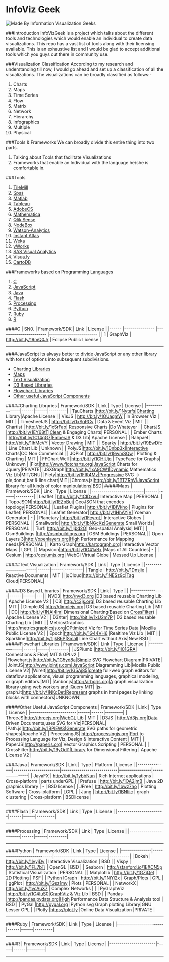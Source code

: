 InfoViz Geek 
==========
![Made By Information Visualization Geeks](https://raw.githubusercontent.com/shivkumarganesh/InfoVizGeek/master/Webchemy.png)

###Introduction
InfoVizGeek is a project which talks about the different tools and technologies which would enable an individual to create data visualizations. This repo has a vast list of tools along with their licensing available. This is an exhaustive list and I would be glad to accept additional tools which you guys out there in community use.

###Visualization Classification
According to my research and understanding till now, I would go ahead and set up a classification of all the visualizations. The visualizations can be broadly classified  as follows:-

 1. Charts
 2. Maps
 3. Time Series
 4. Flow
 5. Matrix
 6. Network
 7. Hierarchy
 8. Infographics
 9. Multiple
 10. Physical

###Tools & Frameworks
We can broadly divide this entire thing into two parts. 

 1. Talking about Tools that facilitate Visualizations
 2. Frameworks that enable an Individual with the language he/she is comfortable in. 

###Tools
 1. [TileMill](https://www.mapbox.com/tilemill/)
 2. [Spss](http://www-01.ibm.com/software/in/analytics/spss/)
 3. [Matlab](http://in.mathworks.com/products/matlab/)
 4. [Tableau](http://www.tableau.com/)
 5. [AdobeCS](https://www.adobe.com/products/cs6.html)
 6. [Mathematica](http://www.wolfram.com/mathematica/)
 7. [Qlik Sense](http://www.qlik.com/us)
 8. [NodeBox](https://www.nodebox.net/)
 9. [Watson-Analytics](http://www.ibm.com/analytics/watson-analytics/)
 10. [Instant Atlas](http://www.instantatlas.com/)
 11. [Weka](http://www.cs.waikato.ac.nz/ml/weka/)
 12. [yWorks](https://www.yworks.com/)
 13. [SAS Visual Analytics](http://www.sas.com/en_us/software/business-intelligence/visual-analytics.html)
 14. [Visua.ly](http://visual.ly/)
 15. [CartoDB](http://cartodb.com/)

###Frameworks based on Programming Languages
 1. [C](#c)
 2. [JavaScript](#javascript)
 3. [Java](#java)
 4. [Flash](#flash)
 5. [Processing](#processing)
 6. [Python](#python)
 7. [Ruby](#ruby)
 8. [R](#r)
 
####C
| SN0. 	| Framework/SDK 	| Link                  	| License                	|
|------	|---------------	|-----------------------	|------------------------	|
| 1    	| GraphViz      	| http://bit.ly/19mQ0Jr 	| Eclipse Public License 	|


_______


####JavaScript
Its always better to divide JavaScript or any other library with tons of options into subsequent subdivisions.

 - [Charting Libraries](#charting-libraries)
 - [Maps](#maps)
 - [Text Visualization](#text-visualization)
 - [D3 Based Libraries](#d3-based-libraries)
 - [Flowchart Libraries](#flowchart-libraries)
 - [Other useful JavaScript Components](#other-useful-javascript-components)


#####Charting Libraries
| Framework/SDK | Link | Type | License |
|---------------|------|------|---------|
| TauCharts     |http://bit.ly/1Nytafs|Charting Library|Apache License    |
| VisJS         |   http://bit.ly/1OUagmW   |   In Browser Viz   |  MIT       |
| TimesheetJS   |  http://bit.ly/1xSqRCv    | Data & Event Viz    |   MIT      |
| Chartist      | http://bit.ly/1xSrFao|   Responsive Charts |Do Whatever      |
| ChartJS       |http://bit.ly/1EY68tT|Clean & Engaging Charts|  PERSONAL |
| Ember Charts  | http://bit.ly/1C14qG7|EmberJS & D3 Lib| Apache License     |
| Rahpael       |  http://bit.ly/1IhMcVY    |  Vector Drawing    |   MIT      |
| Sparky        |   http://bit.ly/19EwDfc   |  Line Chart Lib | Unknown        |
| PolyJS|http://bit.ly/1Dnbp3x|Interactive Charts|CC Non Commercial      |
| JQPlot        |  http://bit.ly/19wmSQw    | Plotting & Charting |   MIT      |
| FFChart Well  |http://bit.ly/1CHiUjq      | TypeFace for Graphs|  Unknown    |
|Flot|http://www.flotcharts.org|JavaScript Charts for Jquery|PRIVATE|
|JSXGraph|http://bit.ly/1xA9CW1|Dynamic Mathematics Viz Lib|MIT/GNU|
|Piety|http://bit.ly/1FlK4Mz|Progressive SVG -> pie,donut,bar & line chart|MIT|
|Chroma.js|http://bit.ly/1BTZRhV|JavaScript library for all kinds of color manipulations|BSD|
#####Maps
| Framework/SDK            | Link | Type | License |
|--------------------------|------|------|---------|
| Leaflet | http://bit.ly/1CIDxvu| Interactive Map     |   PERSONAL      |
| TopoJSON|http://bit.ly/1EZpBuj| GeoJSON that encodes topology|PERSONAL|
| Leaflet Plugins|  http://bit.ly/1BIVkho    |  Plugins for Leaflet|  PERSONAL|
| Leaflet Generator| http://bit.ly/1HhAYjV|  Yoeman Generator    |  -       |
| Planetary |http://bit.ly/1FeyrqL| Interactive Globes     |    PERSONAL     |
| Smallworld| http://bit.ly/1bNGcKz|Generate Small Worlds|  PERSONAL       |
| Turf| http://bit.ly/1Ijbd2O| Geo-spatial Analysis|   MIT      |
| OsmBuildings |http://osmbuildings.org |   OSM Buildings   | PERSONAL|
| Open Layers 3|http://openlayers.org|High Performance for Mapping needs|PERSONAL         |
| Karto Graph|http://kartograph.org|  Interactive Vector Maps    |  LGPL       |
| Mapsicon|http://bit.ly/1G41aBx      |Maps of All Countries|    -     |
| Cesium                   | http://cesiumjs.org| WebGl Virtual Globe     |   Messed Up License      |

#####Text Visualization
| Framework/SDK         | Link | Type | License |
|-----------------------|------|------|---------|
| Tangle  |  http://bit.ly/1Dnsjie    | Reactive Documents     |  MIT       |
|jqCloud|http://bit.ly/1NESz9c|Tag Cloud|PERSONAL|

#####D3 Based Libraries
| Framework/SDK   | Link | Type |   |
|-----------------|------|------|---|
| NVD3| http://nvd3.org |D3 based reusable Charting Lib   | Apache License V2  |
| C3| http://c3js.org|   D3 based reusable Charting Lib    | MIT  |
| DimpleJS| http://dimplejs.org| D3 based reusable Charting Lib     | MIT  |
| DC| http://bit.ly/1NAI4lm| Dimensional Charting(Based on [CrossFilter](#other-useful-javascript-components))     | Apache License V2  |
| D3Xter| http://bit.ly/1xU2m7P    | D3 based reusable Charting Lib  | MIT  |
| MetricsGraphics |http://metricsgraphicsjs.org|OPtimized Viz for Time Series Data      |Mozilla Public License V2   |
| Epoch|http://bit.ly/1G44VH6 |Realtime Viz Lib      | MIT  |
| Sparkline|http://bit.ly/1IjkB6P|Small Line Chart without Axis|New BSD   |
#####Flowchart Libraries
| Framework/SDK | Link | Type | License |
|---------------|------|------|---------|
| JSPlumb       |http://bit.ly/1I01GRA| Connections & Flow|   MIT & GPLv2      |
|Flowchart.js|http://bit.ly/1G5yd8a|Simple SVG Flowchart Diagram|PRIVATE|
|JointJS|http://www.jointjs.com|JavaScript Diagramming Lib|Mozilla Public License V2|
|Wirelt|http://bit.ly/1G5Aj85|create full-web graph editors for dataflow applications, visual programming languages, graphical modeling, or graph editors.|MIT|
|Ambor.js|http://arborjs.org|A graph visualization library using web workers and jQuery|MIT|
|js-graph.it|http://bit.ly/1NKdDet|Represent graphs in html pages by linking blocks with connectors|UNKNOWN|

#####Other Useful JavaScript Components
| Framework/SDK         | Link | Type | License |
|-----------------------|------|------|---------|
| ThreeJS|http://threejs.org|WebGL Lib      |  MIT       |
| D3JS | http://d3js.org|Data Driven Documents,uses SVG for Viz|PERSONAL|
|Path.js|http://bit.ly/1BPIEW3|Generate SVG paths for geometric shapes|Apache V2|
| ProcessingJS| http://processingjs.org|Port to Processing Language for Viz, Design & Interactive Content      |  MIT       |
| PaperJS|http://paperjs.org| Vector Graphics Scripting     |  PERSONAL       |
| CrossFilter|http://bit.ly/19yOdl1|Library for Dimensional Filtering      | Apache License V2 |

####Java
| Framework/SDK | Link | Type | Platform | License |
|---------------|-----------------------|----------------------------|----------------|----------------|
| JavaFX | http://bit.ly/1ybbNun | Rich Internet applications | Cross-platform | parts underGPL |
| Prefuse | http://bit.ly/1OA2jmB | Java 2D graphics library | - | BSD license |
| JFree | http://bit.ly/1bwz7ho | Plotting Software | Cross-platform | LGPL |
| Jung | http://bit.ly/1BNIiic | graph clustering | Cross-platform | BSDlicense |

____________________________________________________________________

####Flash
| Framework/SDK         | Link | Type | License |
|-----------------------|------|------|---------|

_____________________________________________________________________
####Processing
| Framework/SDK         | Link | Type | License |
|-----------------------|------|------|---------|
_____________________________________________________________________
####Python
| Framework/SDK | Link | Type | License |
|---------------|----------------------------|---------------------------|----------|
| Bokeh | http://bit.ly/1IyyjDy | Interactive Visualization | BSD |
| Vispy | http://bit.ly/1FL7bTj | OpenGL | BSD |
| Seaborn | http://stanford.io/1EXCN5p | Statistical Visualization | PERSONAL |
| Matplotlib | http://bit.ly/1GZiQet | 2D Plotting | PSF |
| Python IGraph | http://bit.ly/1NiYi2x | Graph/Plots | GPL |
| ggPlot | http://bit.ly/1Gsz1my | Plots | PERSONAL |
| NetworkX | http://bit.ly/1ycAuX7 | Complex Networks |  |
| PyGraphViz |http://bit.ly/1G4IuS0|GraphViz & Viz Lib | BSD |
| Pandas |http://pandas.pydata.org|High Performance Data Structure & Analysis tool  | BSD |
| PyGal |http://pygal.org  |Python svg Graph plotting Library|GNU Lesser GPL  |
| Plotly |https://plot.ly  |Online Data Visualization  |PRIVATE  |

_________________________________________________________________________
####Ruby
| Framework/SDK         | Link | Type | License |
|-----------------------|------|------|---------|
__________________________________________________
####R
| Framework/SDK         | Link | Type | License |
|-----------------------|------|------|---------|
_________________________________________________
